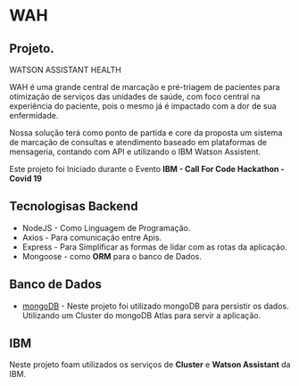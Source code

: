 # WAH


## Projeto.

WATSON ASSISTANT HEALTH

WAH é uma grande central de marcação e pré-triagem de pacientes para otimização de serviços das unidades de saúde, com  foco central na experiência do paciente, pois o mesmo já é impactado com a dor de sua enfermidade.

Nossa solução terá como ponto de partida e core da proposta um sistema de marcação de consultas e atendimento baseado em plataformas de mensageria, contando com API e utilizando o IBM Watson Assistent.

Este projeto foi Iniciado durante o Evento **IBM - Call For Code Hackathon - Covid 19**

## Tecnologisas Backend
 * NodeJS -  Como Linguagem de Programação.
 * Axios - Para comunicação entre Apis.
 * Express - Para Simplificar as formas de lidar com as rotas da aplicação.
 * Mongoose - como **ORM** para o banco de Dados.

## Banco de Dados
 * [mongoDB](https://www.mongodb.com/cloud/atlas) - Neste projeto foi utilizado mongoDB para persistir os dados. Utilizando um Cluster do mongoDB Atlas para servir a aplicação.

## IBM
Neste projeto foam utilizados os serviços de **Cluster** e **Watson Assistant** da IBM.



